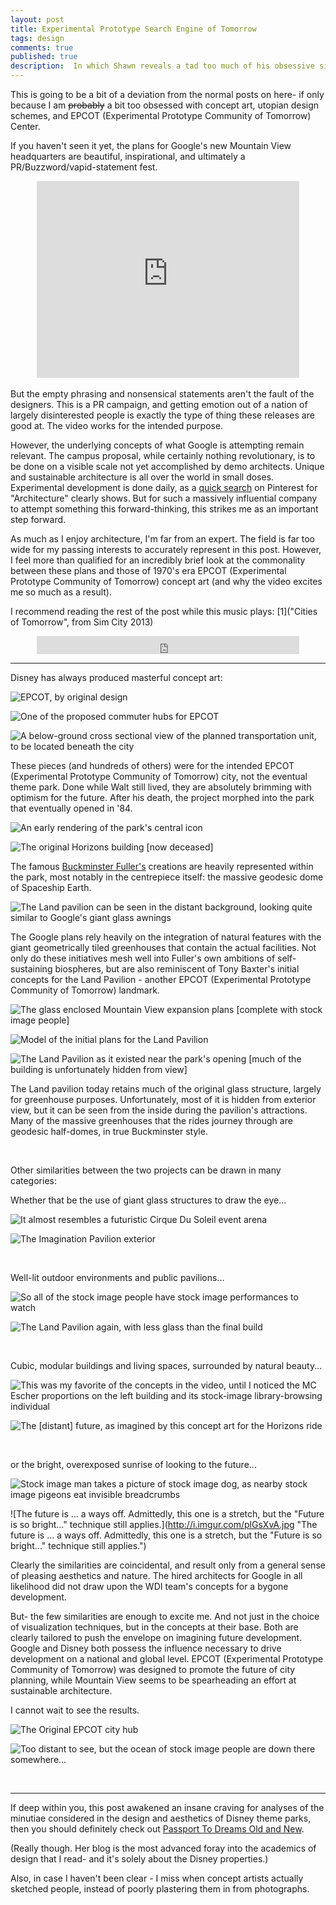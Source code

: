 ```yaml
---
layout: post
title: Experimental Prototype Search Engine of Tomorrow
tags: design
comments: true
published: true
description:  In which Shawn reveals a tad too much of his obsessive side.
---
```


This is going to be a bit of a deviation from the normal posts on here- if only because I am <s>probably</s> a bit too obsessed with concept art, utopian design schemes, and EPCOT (Experimental Prototype Community of Tomorrow) Center.

If you haven't seen it yet, the plans for Google's new Mountain View headquarters are beautiful, inspirational, and ultimately a PR/Buzzword/vapid-statement fest.

<div style="text-align: center">
<iframe width="420" height="315" src="http://www.youtube.com/embed/z3v4rIG8kQA" frameborder="0" allowfullscreen>
</iframe>
</div>
<br/>
But the empty phrasing and nonsensical statements aren't the fault of the designers.
This is a PR campaign, and getting emotion out of a nation of largely disinterested people is exactly the type of thing these releases are good at. The video works for the intended purpose.

However, the underlying concepts of what Google is attempting remain relevant. The campus proposal, while certainly nothing revolutionary, is to be done on a visible scale not yet accomplished by demo architects. Unique and sustainable architecture is all over the world in small doses. Experimental development is done daily, as a <a href="https://www.pinterest.com/search/pins/?q=architecture" target="_blank">quick search</a> on Pinterest for "Architecture" clearly shows. But for such a massively influential company to attempt something this forward-thinking, this strikes me as an important step forward.

As much as I enjoy architecture, I'm far from an expert. The field is far too wide for my passing interests to accurately represent in this post. However, I feel more than qualified for an incredibly brief look at the commonality between these plans and those of 1970's era EPCOT (Experimental Prototype Community of Tomorrow) concept art (and why the video excites me so much as a result).

I recommend reading the rest of the post while this music plays: <span class="ref"><span class="refnum">[1]</span><span class="refbody small">("Cities of Tomorrow", from Sim City 2013)</span>

<div style="text-align: center">
<iframe width="420" height="29" src="http://www.youtube.com/embed/ES3yOaHqfZ4" frameborder="0" allowfullscreen>
</iframe>
</div>


<hr/>
Disney has always produced masterful concept art:

![EPCOT, by original design](http://i.imgur.com/oanDUSC.png "EPCOT, by original design")

![One of the proposed commuter hubs for EPCOT](http://i.imgur.com/kfwobHb.jpg "One of the proposed commuter hubs for EPCOT")

![A below-ground cross sectional view of the planned transportation unit, to be located beneath the city](http://i.imgur.com/LZP0muG.jpg "A below-ground cross sectional view of the planned transportation unit, to be located beneath the city")

These pieces (and hundreds of others) were for the intended EPCOT (Experimental Prototype Community of Tomorrow) city, not the eventual theme park. Done while Walt still lived, they are absolutely brimming with optimism for the future. After his death, the project morphed into the park that eventually opened in '84.

![An early rendering of the park's central icon](http://i.imgur.com/wZVi0Dd.jpg "An early rendering of the park's central icon")

![The original Horizons building \[now deceased\]](http://i.imgur.com/i7z2j0h.jpg "The original Horizons building [now deceased]")

The famous <a href="http://en.wikipedia.org/wiki/Buckminster_Fuller" target="_blank">Buckminster Fuller's</a> creations are heavily represented within the park, most notably in the centrepiece itself: the massive geodesic dome of Spaceship Earth.

![The Land pavilion can be seen in the distant background, looking quite similar to Google's giant glass awnings](http://i.imgur.com/rJSz12T.jpg "The Land pavilion can be seen in the distant background, looking quite similar to Google's giant glass awnings")

The Google plans rely heavily on the integration of natural features with the giant geometrically tiled greenhouses that contain the actual facilities. Not only do these initiatives mesh well into Fuller's own ambitions of self-sustaining biospheres, but are also reminiscent of Tony Baxter's initial concepts for the Land Pavilion - another EPCOT (Experimental Prototype Community of Tomorrow) landmark.

![The glass enclosed Mountain View expansion plans \[complete with stock image people\]](http://i.imgur.com/xYeihXd.jpg "The glass enclosed Mountain View expansion plans [complete with stock image people]")

![Model of the initial plans for the Land Pavilion](http://remainseatedplease.com/wp-content/uploads/2013/08/DSC00562.jpg "Model of the initial plans for the Land Pavilion")

![The Land Pavilion as it existed near the park's opening \[much of the building is unfortunately hidden from view\]](http://i.imgur.com/Fg2R6up.png "The Land Pavilion as it existed near the park's opening [much of the building is unfortunately hidden from view]")

The Land pavilion today retains much of the original glass structure, largely for greenhouse purposes. Unfortunately, most of it is hidden from exterior view, but it can be seen from the inside during the pavilion's attractions. Many of the massive greenhouses that the rides journey through are geodesic half-domes, in true Buckminster style.

<br/>

Other similarities between the two projects can be drawn in many categories:

Whether that be the use of giant glass structures to draw the eye...

![It almost resembles a futuristic Cirque Du Soleil event arena](http://i.imgur.com/xJWCc6i.jpg "It almost resembles a futuristic Cirque Du Soleil event arena")

![The Imagination Pavilion exterior](http://i.imgur.com/f2e9XdV.jpg "The Imagination Pavilion exterior")

<br/>

Well-lit outdoor environments and public pavilions...

![So all of the stock image people have stock image performances to watch](http://i.imgur.com/zLaLwVD.png "So all of the stock image people have stock image performances to watch")

![The Land Pavilion again, with less glass than the final build](http://i.imgur.com/8JPDYKe.jpg "The Land Pavilion again, with less glass than the final build")

<br/>

Cubic, modular buildings and living spaces, surrounded by natural beauty...

![This was my favorite of the concepts in the video, until I noticed the MC Escher proportions on the left building and its stock-image library-browsing individual](http://i.imgur.com/MjowQBH.png "This was my favorite of the concepts in the video, until I noticed the MC Escher proportions on the left building and its stock-image library-browsing individual")

![The \[distant\] future, as imagined by this concept art for the Horizons ride](http://i.imgur.com/C1hyHoU.jpg "The [distant] future, as imagined by this concept art for the Horizons ride")

<br/>

or the bright, overexposed sunrise of looking to the future...

![Stock image man takes a picture of stock image dog, as nearby stock image pigeons eat invisible breadcrumbs](http://i.imgur.com/nVgcGCB.png "Stock image man takes a picture of stock image dog, as nearby stock image pigeons eat invisible breadcrumbs")

![The future is ... a ways off. Admittedly, this one is a stretch, but the "Future is so bright..." technique still applies.](http://i.imgur.com/plGsXvA.jpg "The future is ... a ways off. Admittedly, this one is a stretch, but the "Future is so bright..." technique still applies.")

Clearly the similarities are coincidental, and result only from a general sense of pleasing aesthetics and nature. The hired architects for Google in all likelihood did not draw upon the WDI team's concepts for a bygone development.

But- the few similarities are enough to excite me. And not just in the choice of visualization techniques, but in the concepts at their base. Both are clearly tailored to push the envelope on imagining future development. Google and Disney both possess the influence necessary to drive development on a national and global level. EPCOT (Experimental Prototype Community of Tomorrow) was designed to promote the future of city planning, while Mountain View seems to be spearheading an effort at sustainable architecture.

I cannot wait to see the results.

![The Original EPCOT city hub](http://i.imgur.com/RoNcuBy.jpg "The Original EPCOT city hub")

![Too distant to see, but the ocean of stock image people are down there somewhere...](http://i.imgur.com/S3j7uRa.png "Too distant to see, but the ocean of stock image people are down there somewhere...")

<br/>

<hr/>
If deep within you, this post awakened an insane craving for analyses of the minutiae considered in the design and aesthetics of Disney theme parks, then you should definitely check out <a href="http://passport2dreams.blogspot.com/" target="_blank">Passport To Dreams Old and New</a>.

(Really though. Her blog is the most advanced foray into the academics of design that I read- and it's solely about the Disney properties.)

Also, in case I haven't been clear - I miss when concept artists actually sketched people, instead of poorly plastering them in from photographs.
